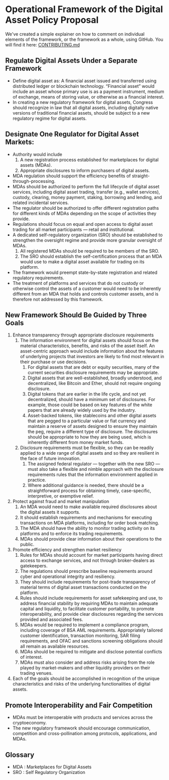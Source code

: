 # Operational Framework of the Digital Asset Policy Proposal

We've created a simple explainer on how to comment on individual elements of the framework, or the framework as a whole, using GitHub.  You will find it here: [CONTRIBUTING.md](CONTRIBUTING.md)

## Regulate Digital Assets Under a Separate Framework
* Define digital asset as: A financial asset issued and transferred using distributed ledger or blockchain technology. “Financial asset” would include an asset whose primary use is as a payment instrument, medium of exchange, means of storing value, or otherwise as a financial interest.
* In creating a new regulatory framework for digital assets, Congress should recognize in law that all digital assets, including digitally native versions of traditional financial assets, should be subject to a new regulatory regime for digital assets.

## Designate One Regulator for Digital Asset Markets:
* Authority would include
  1. A new registration process established for marketplaces for digital assets (MDAs).
  2. Appropriate disclosures to inform purchasers of digital assets.
* MDA regulation should support the efficiency benefits of straight-through-processing.
* MDAs should be authorized to perform the full lifecycle of digital asset services, including digital asset trading, transfer (e.g., wallet services), custody, clearing, money payment, staking, borrowing and lending, and related incidental services.
* The regulator should be authorized to offer different registration paths for different kinds of MDAs depending on the scope of activities they provide.
* Regulations should focus on equal and open access to digital asset trading for all market participants — retail and institutional.
* A dedicated self-regulatory organization (SRO) should be established to strengthen the oversight regime and provide more granular oversight of MDAs.
  1. All registered MDAs should be required to be members of the SRO.
  2. The SRO should establish the self-certification process that an MDA would use to make a digital asset available for trading on its platform.
* The framework would preempt state-by-state registration and related regulatory requirements.
* The treatment of platforms and services that do not custody or otherwise control the assets of a customer would need to be inherently different from an MDA that holds and controls customer assets, and is therefore not addressed by this framework.

## New Framework Should Be Guided by Three Goals
1. Enhance transparency through appropriate disclosure requirements
    1. The information environment for digital assets should focus on the material characteristics, benefits, and risks of the asset itself. An asset-centric approach would include information about the features of underlying projects that investors are likely to find most relevant in their purchase or use decisions.
        1. For digital assets that are debt or equity securities, many of the current securities disclosure requirements may be appropriate.
        2. Digital assets that are well-established, broadly understood, and decentralized, like Bitcoin and Ether, should not require ongoing disclosure.
        3. Digital tokens that are earlier in the life cycle, and not yet decentralized, should have a minimum set of disclosures. For example, those could be based on key features of the white papers that are already widely used by the industry.
        4. Asset-backed tokens, like stablecoins and other digital assets that are pegged to a particular value or fiat currency and maintain a reserve of assets designed to ensure they maintain the peg, require a different type of disclosure. The disclosures should be appropriate to how they are being used, which is inherently different from money market funds.
    2. Disclosure requirements must be flexible, so they can be readily applied to a wide range of digital assets and so they are resilient in the face of future innovation.
        1. The assigned federal regulator — together with the new SRO — must also take a flexible and nimble approach with the disclosure requirements rules that the information environment applied in practice.
        2. Where additional guidance is needed, there should be a straightforward process for obtaining timely, case-specific, interpretive, or exemptive relief.
2. Protect against fraud and market manipulation
    1. An MDA would need to make available required disclosures about the digital assets it supports.
    2. It should establish requirements and mechanisms for executing transactions on MDA platforms, including for order book matching.
    3. The MDA should have the ability to monitor trading activity on its platforms and to enforce its trading requirements.
    4. MDAs should provide clear information about their operations to the public.
3. Promote efficiency and strengthen market resiliency
    1. Rules for MDAs should account for market participants having direct access to exchange services, and not through broker-dealers as gatekeepers.
    2. The regulations should prescribe baseline requirements around cyber and operational integrity and resiliency.
    3. They should include requirements for post-trade transparency of material terms of digital asset transactions conducted on the platform.
    4. Rules should include requirements for asset safekeeping and use, to address financial stability by requiring MDAs to maintain adequate capital and liquidity, to facilitate customer portability, to promote interoperability, and provide clear disclosures regarding the services provided and associated fees.
    5. MDAs would be required to implement a compliance program, including coverage of BSA AML requirements. Appropriately tailored customer identification, transaction monitoring, SAR filing requirements, and OFAC and sanctions screening obligations should all remain as available resources.
    6. MDAs should be required to mitigate and disclose potential conflicts of interest.
    7. MDAs must also consider and address risks arising from the role played by market-makers and other liquidity providers on their trading venues.
4. Each of the goals should be accomplished in recognition of the unique characteristics and risks of the underlying functionalities of digital assets.


## Promote Interoperability and Fair Competition
* MDAs must be interoperable with products and services across the cryptoeconomy.
* The new regulatory framework should encourage communication, competition and cross-pollination among protocols, applications, and MDAs.

## Glossary
* MDA : Marketplaces for Digital Assets
* SRO : Self Regulatory Organization 
